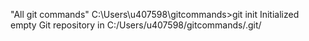 "All git commands" 
C:\Users\u407598\gitcommands>git init
Initialized empty Git repository in C:/Users/u407598/gitcommands/.git/

